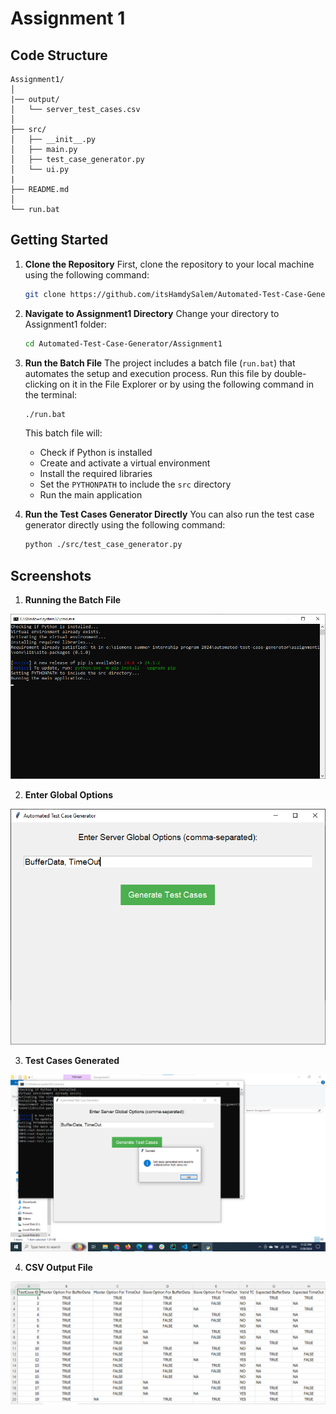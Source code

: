 # Assignment 1

## Code Structure

```
Assignment1/
│
|── output/
│   └── server_test_cases.csv
│
├── src/
│   ├── __init__.py
│   ├── main.py
│   ├── test_case_generator.py
│   └── ui.py
|
├── README.md
│
└── run.bat
```

## Getting Started

1. **Clone the Repository**
    First, clone the repository to your local machine using the following command:

    ```sh
    git clone https://github.com/itsHamdySalem/Automated-Test-Case-Generator
    ```

2. **Navigate to Assignment1 Directory**
    Change your directory to Assignment1 folder:

    ```sh
    cd Automated-Test-Case-Generator/Assignment1
    ```

3. **Run the Batch File**
    The project includes a batch file (`run.bat`) that automates the setup and execution process. Run this file by double-clicking on it in the File Explorer or by using the following command in the terminal:

    ```sh
    ./run.bat
    ```

    This batch file will:
    * Check if Python is installed
    * Create and activate a virtual environment
    * Install the required libraries
    * Set the `PYTHONPATH` to include the `src` directory
    * Run the main application

4. **Run the Test Cases Generator Directly**
    You can also run the test case generator directly using the following command:

    ```sh
    python ./src/test_case_generator.py
    ```

## Screenshots

1. **Running the Batch File**

![Running the Batch File](assets/run-batch-file.png)

2. **Enter Global Options**

![Enter Global Options](assets/enter-global-options.png)

3. **Test Cases Generated**

![Test Cases Generated](assets/test-cases-generated.png)

4. **CSV Output File**

![CSV Output File](assets/csv-output-file.png)

